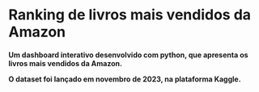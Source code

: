 # Ranking de livros mais vendidos da Amazon

<h4>Um dashboard interativo desenvolvido com python, que apresenta os livros mais vendidos da Amazon. 

O dataset foi lançado em novembro de 2023, na plataforma Kaggle. 